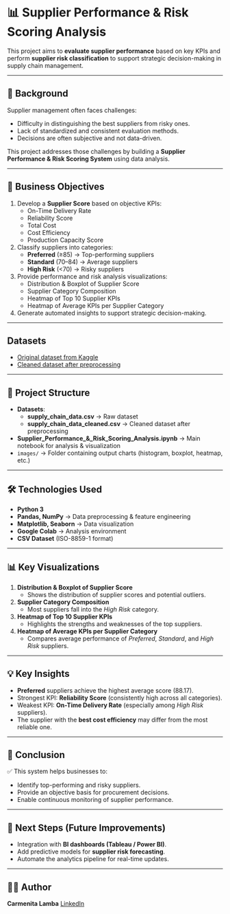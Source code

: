 # 📊 Supplier Performance & Risk Scoring Analysis

This project aims to **evaluate supplier performance** based on key KPIs and perform **supplier risk classification** to support strategic decision-making in supply chain management.

---

## 🚀 Background
Supplier management often faces challenges:
- Difficulty in distinguishing the best suppliers from risky ones.
- Lack of standardized and consistent evaluation methods.
- Decisions are often subjective and not data-driven.

This project addresses those challenges by building a **Supplier Performance & Risk Scoring System** using data analysis.

---

## 🎯 Business Objectives
1. Develop a **Supplier Score** based on objective KPIs:
   - On-Time Delivery Rate
   - Reliability Score
   - Total Cost
   - Cost Efficiency
   - Production Capacity Score
2. Classify suppliers into categories:
   - **Preferred** (≥85) → Top-performing suppliers
   - **Standard** (70–84) → Average suppliers
   - **High Risk** (<70) → Risky suppliers
3. Provide performance and risk analysis visualizations:
   - Distribution & Boxplot of Supplier Score
   - Supplier Category Composition
   - Heatmap of Top 10 Supplier KPIs
   - Heatmap of Average KPIs per Supplier Category
4. Generate automated insights to support strategic decision-making.

---

## Datasets
- [Original dataset from Kaggle](https://www.kaggle.com/datasets/amirmotefaker/supply-chain-dataset)
- [Cleaned dataset after preprocessing](https://drive.google.com/file/d/1PlCwEBgz7Zd6PNTXUfF0YF6hqhsyZseO/view?usp=drive_link) 

---

## 📂 Project Structure
- **Datasets**:
  - **supply_chain_data.csv** → Raw dataset
  - **supply_chain_data_cleaned.csv** → Cleaned dataset after preprocessing 
- **Supplier_Performance_&_Risk_Scoring_Analysis.ipynb** → Main notebook for analysis & visualization  
- `images/` → Folder containing output charts (histogram, boxplot, heatmap, etc.)  

---

## 🛠️ Technologies Used
- **Python 3**
- **Pandas, NumPy** → Data preprocessing & feature engineering
- **Matplotlib, Seaborn** → Data visualization
- **Google Colab** → Analysis environment
- **CSV Dataset** (ISO-8859-1 format)

---

## 📊 Key Visualizations
1. **Distribution & Boxplot of Supplier Score**  
   - Shows the distribution of supplier scores and potential outliers.  
2. **Supplier Category Composition**  
   - Most suppliers fall into the *High Risk* category.  
3. **Heatmap of Top 10 Supplier KPIs**  
   - Highlights the strengths and weaknesses of the top suppliers.  
4. **Heatmap of Average KPIs per Supplier Category**  
   - Compares average performance of *Preferred*, *Standard*, and *High Risk* suppliers.  

---

## 💡 Key Insights
- **Preferred** suppliers achieve the highest average score (88.17).  
- Strongest KPI: **Reliability Score** (consistently high across all categories).  
- Weakest KPI: **On-Time Delivery Rate** (especially among *High Risk* suppliers).  
- The supplier with the **best cost efficiency** may differ from the most reliable one.  

---

## 📌 Conclusion
✅ This system helps businesses to:  
- Identify top-performing and risky suppliers.  
- Provide an objective basis for procurement decisions.  
- Enable continuous monitoring of supplier performance.  

---

## 📎 Next Steps (Future Improvements)
- Integration with **BI dashboards (Tableau / Power BI)**.  
- Add predictive models for **supplier risk forecasting**.  
- Automate the analytics pipeline for real-time updates.  

---

## 👨‍💻 Author
**Carmenita Lamba**
[LinkedIn](https://www.linkedin.com/in/carmenita-lamba-6a7555220/)
